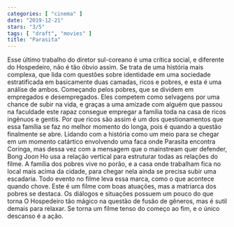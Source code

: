 ```yaml
---
categories: [ "cinema" ]
date: "2019-12-21"
stars: "3/5"
tags: [ "draft", "movies" ]
title: "Parasita"
---
```

Esse último trabalho do diretor sul-coreano é uma crítica social, e diferente do Hospedeiro, não é tão óbvio assim. Se trata de uma história mais complexa, que lida com questões sobre identidade em uma sociedade estratificada em basicamente duas camadas, ricos e pobres, e esta é uma análise de ambos. Começando pelos pobres, que se dividem em empregados e desempregados. Eles competem como selvagens por uma chance de subir na vida, e graças a uma amizade com alguém que passou na faculdade este rapaz consegue empregar a família toda na casa de ricos ingênuos e gentis. Por que ricos são assim é um dos questionamentos que essa família se faz no melhor momento do longa, pois é quando a questão finalmente se abre. Lidando com a história como um meio para se chegar em um momento catártico envolvendo uma faca onde Parasita encontra Coringa, mas dessa vez com a mensagem que o mainstream quer defender, Bong Joon Ho usa a relação vertical para estruturar todas as relações do filme. A família dos pobres vive no porão, e a casa onde trabalham fica no local mais acima da cidade, para chegar nela ainda se precisa subir uma escadaria. Todo evento no filme leva essa marca, como o que acontece quando chove. Este é um filme com boas atuações, mas a matriarca dos pobres se destaca. Os diálogos e situações possuem um pouco do que torna O Hospedeiro tão mágico na questão de fusão de gêneros, mas é sutil demais para relaxar. Se torna um filme tenso do começo ao fim, e o único descanso é a ação.
